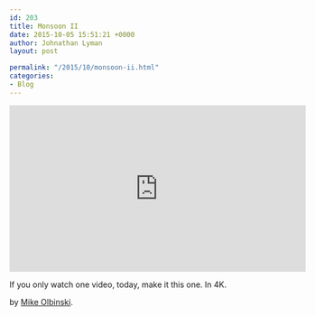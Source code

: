```yaml
---
id: 203
title: Monsoon II
date: 2015-10-05 15:51:21 +0000
author: Johnathan Lyman
layout: post

permalink: "/2015/10/monsoon-ii.html"
categories:
- Blog
---
```

<iframe allowfullscreen frameborder="0" height="295" src="https://www.youtube.com/embed/Xc7d7F5T6rI?feature=oembed" width="525"></iframe>

If you only watch one video, today, make it this one. In 4K.

by [Mike Olbinski](http://mikeolbinski.com).